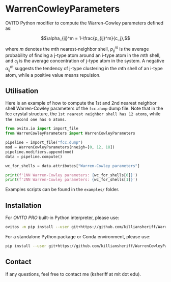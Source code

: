 # WarrenCowleyParameters
OVITO Python modifier to compute the Warren-Cowley parameters defined as:

$$\alpha_{ij}^m = 1-\frac{p_{ij}^m}{c_j},$$ 

where $m$ denotes the $m$th nearest-neighbor shell, $p_{ij}^m$ is the average probability of finding a j-type atom around an i-type atom in the $m$th shell, and $c_j$ is the average concentration of j-type atom in the system. A negative $\alpha_{ij}^m$ suggests the tendency of j-type clustering in the $m$th shell of an i-type atom, while a positive value means repulsion.

## Utilisation 

Here is an example of how to compute the 1st and 2nd nearest neighbor shell Warren-Cowley parameters of the ``fcc.dump`` dump file. Note that in the fcc crystal structure, the ``1st nearest neighbor shell has 12 atoms``, while ``the second one has 6 atoms``. 

```python
from ovito.io import import_file
from WarrenCowleyParameters import WarrenCowleyParameters

pipeline = import_file("fcc.dump")
mod = WarrenCowleyParameters(nneigh=[0, 12, 18])
pipeline.modifiers.append(mod)
data = pipeline.compute()

wc_for_shells = data.attributes["Warren-Cowley parameters"]

print(f'1NN Warren-Cowley parameters: {wc_for_shells[0]}')
print(f'2NN Warren-Cowley parameters: {wc_for_shells[1]}')
```
Examples scripts can be found in the ``examples/`` folder.

## Installation
For *OVITO PRO* built-in Python interpreter, please use:
```bash
ovitos -m pip install --user git+https://github.com/killiansheriff/WarrenCowleyParameters.git
``` 

For a standalone Python package or Conda environment, please use:
```bash
pip install --user git+https://github.com/killiansheriff/WarrenCowleyParameters.git
```

## Contact
If any questions, feel free to contact me (ksheriff at mit dot edu).
